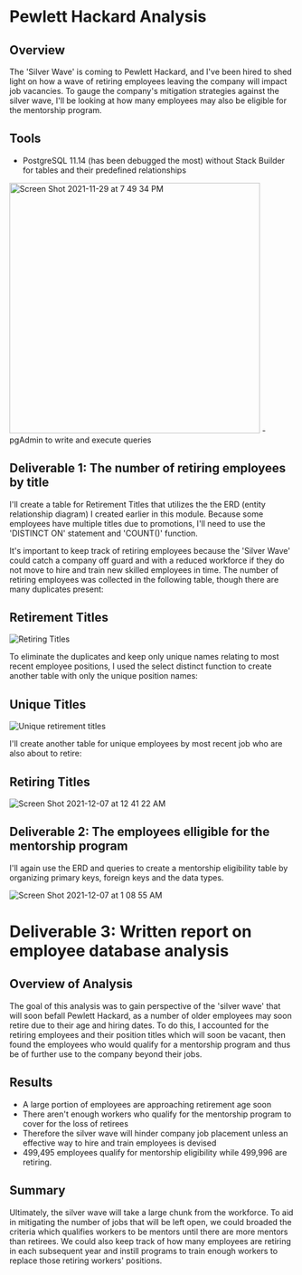 # Pewlett Hackard Analysis

## Overview
The 'Silver Wave' is coming to Pewlett Hackard, and I've been hired to shed light on how a wave of retiring employees leaving the company will impact job vacancies. To gauge the company's mitigation strategies against the silver wave, I'll be looking at how many employees may also be eligible for the mentorship program. 

## Tools
- PostgreSQL 11.14 (has been debugged the most) without Stack Builder for tables and their predefined relationships
<img width="443" alt="Screen Shot 2021-11-29 at 7 49 34 PM" src="https://user-images.githubusercontent.com/89936913/143982575-252f5e9e-5296-4f2e-a402-95a00f32875a.png">
- pgAdmin to write and execute queries

## Deliverable 1: The number of retiring employees by title
I'll create a table for Retirement Titles that utilizes the the ERD (entity relationship diagram) I created earlier in this module. Because some employees have multiple titles due to promotions, I'll need to use the 'DISTINCT ON' statement and 'COUNT()' function. 

It's important to keep track of retiring employees because the 'Silver Wave' could catch a company off guard and with a reduced workforce if they do not move to hire and train new skilled employees in time. 
The number of retiring employees was collected in the following table, though there are many duplicates present: 

## Retirement Titles

![Retiring Titles](https://user-images.githubusercontent.com/89936913/144991735-1f4569e7-96eb-4012-a10f-10fde29bd16c.png)

To eliminate the duplicates and keep only unique names relating to most recent employee positions, I used the select distinct function to create another table with only the unique position names: 

## Unique Titles

![Unique retirement titles](https://user-images.githubusercontent.com/89936913/144992406-fc2aefee-3f03-493c-a991-51ab33ebfa87.png)

I'll create another table for unique employees by most recent job who are also about to retire: 

## Retiring Titles

![Screen Shot 2021-12-07 at 12 41 22 AM](https://user-images.githubusercontent.com/89936913/144995765-fe57388b-75a7-4372-86d7-85b23873f1ed.png)



## Deliverable 2: The employees elligible for the mentorship program
I'll again use the ERD and queries to create a mentorship eligibility table by organizing primary keys, foreign keys and the data types. 

![Screen Shot 2021-12-07 at 1 08 55 AM](https://user-images.githubusercontent.com/89936913/144999880-3984e132-8b69-479f-b73a-91e7eb207d1d.png)


# Deliverable 3: Written report on employee database analysis

## Overview of Analysis
The goal of this analysis was to gain perspective of the 'silver wave' that will soon befall Pewlett Hackard, as a number of older employees may soon retire due to their age and hiring dates. To do this, I accounted for the retiring employees and their position titles which will soon be vacant, then found the employees who would qualify for a mentorship program and thus be of further use to the company beyond their jobs. 

## Results
- A large portion of employees are approaching retirement age soon
- There aren't enough workers who qualify for the mentorship program to cover for the loss of retirees 
- Therefore the silver wave will hinder company job placement unless an effective way to hire and train employees is devised
- 499,495 employees qualify for mentorship eligibility while 499,996 are retiring. 

## Summary
Ultimately, the silver wave will take a large chunk from the workforce. 
To aid in mitigating the number of jobs that will be left open, we could broaded the criteria which qualifies workers to be mentors until there are more mentors than retirees. We could also keep track of how many employees are retiring in each subsequent year and instill programs to train enough workers to replace those retiring workers' positions. 
